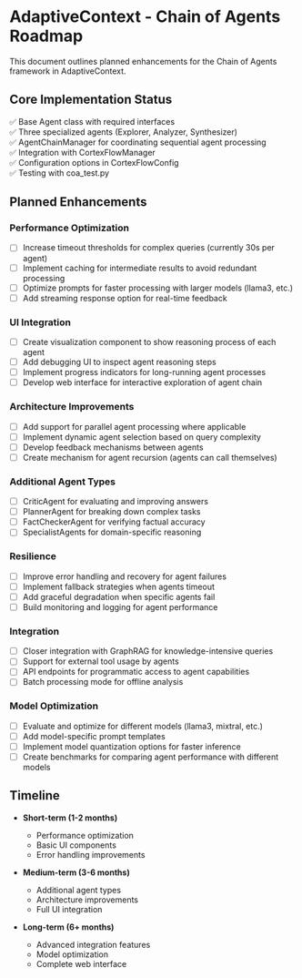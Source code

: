 # AdaptiveContext - Chain of Agents Roadmap

This document outlines planned enhancements for the Chain of Agents framework in AdaptiveContext.

## Core Implementation Status

✅ Base Agent class with required interfaces  
✅ Three specialized agents (Explorer, Analyzer, Synthesizer)  
✅ AgentChainManager for coordinating sequential agent processing  
✅ Integration with CortexFlowManager  
✅ Configuration options in CortexFlowConfig  
✅ Testing with coa_test.py  

## Planned Enhancements

### Performance Optimization

- [ ] Increase timeout thresholds for complex queries (currently 30s per agent)
- [ ] Implement caching for intermediate results to avoid redundant processing
- [ ] Optimize prompts for faster processing with larger models (llama3, etc.)
- [ ] Add streaming response option for real-time feedback

### UI Integration

- [ ] Create visualization component to show reasoning process of each agent
- [ ] Add debugging UI to inspect agent reasoning steps
- [ ] Implement progress indicators for long-running agent processes
- [ ] Develop web interface for interactive exploration of agent chain

### Architecture Improvements

- [ ] Add support for parallel agent processing where applicable
- [ ] Implement dynamic agent selection based on query complexity
- [ ] Develop feedback mechanisms between agents
- [ ] Create mechanism for agent recursion (agents can call themselves)

### Additional Agent Types

- [ ] CriticAgent for evaluating and improving answers
- [ ] PlannerAgent for breaking down complex tasks
- [ ] FactCheckerAgent for verifying factual accuracy
- [ ] SpecialistAgents for domain-specific reasoning

### Resilience

- [ ] Improve error handling and recovery for agent failures
- [ ] Implement fallback strategies when agents timeout
- [ ] Add graceful degradation when specific agents fail
- [ ] Build monitoring and logging for agent performance

### Integration

- [ ] Closer integration with GraphRAG for knowledge-intensive queries
- [ ] Support for external tool usage by agents
- [ ] API endpoints for programmatic access to agent capabilities
- [ ] Batch processing mode for offline analysis

### Model Optimization

- [ ] Evaluate and optimize for different models (llama3, mixtral, etc.)
- [ ] Add model-specific prompt templates
- [ ] Implement model quantization options for faster inference
- [ ] Create benchmarks for comparing agent performance with different models

## Timeline

- **Short-term (1-2 months)**
  - Performance optimization
  - Basic UI components
  - Error handling improvements

- **Medium-term (3-6 months)**
  - Additional agent types
  - Architecture improvements
  - Full UI integration

- **Long-term (6+ months)**
  - Advanced integration features
  - Model optimization
  - Complete web interface 